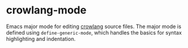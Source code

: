 # crowlang-mode
Emacs major mode for editing [crowlang](https://github.com/soerlemans/crowlang) source files.
The major mode is defined using `define-generic-mode`, which handles the basics for syntax highlighting and indentation.
